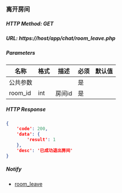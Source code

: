 ### 离开房间

##### HTTP Method: GET
##### URL: https://host/app/chat/room_leave.php


#####  Parameters
名称|格式|描述|必须|默认值
---|---|---|---|---
公共参数|||是|
room_id|int|房间id|是|


##### HTTP Response
```json
{
	'code': 200,
	'data': {
		'result': 1
	},
	'desc': '已成功退出房间'
}
```

##### Notify
* [room_leave](room.md)